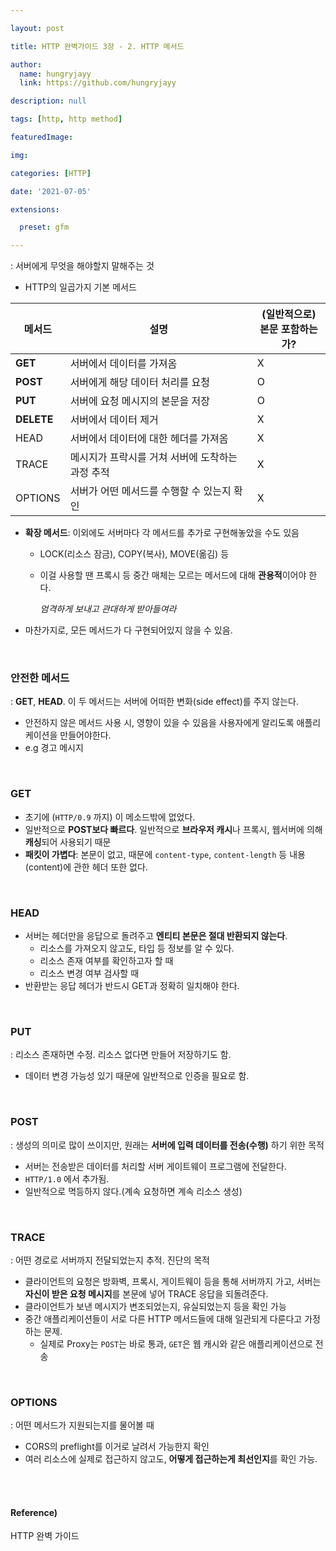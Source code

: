 ```yaml
---

layout: post

title: HTTP 완벽가이드 3장 - 2. HTTP 메서드

author: 
  name: hungryjayy
  link: https://github.com/hungryjayy

description: null

tags: [http, http method]

featuredImage: 

img: 

categories: [HTTP]

date: '2021-07-05'

extensions:

  preset: gfm

---
```


: 서버에게 무엇을 해야할지 말해주는 것

* HTTP의 일곱가지 기본 메서드

| 메서드     | 설명                                             | (일반적으로)<br />본문 포함하는가? |
| ---------- | ------------------------------------------------ | ---------------------------------- |
| **GET**    | 서버에서 데이터를 가져옴                         | X                                  |
| **POST**   | 서버에게 해당 데이터 처리를 요청                 | O                                  |
| **PUT**    | 서버에 요청 메시지의 본문을 저장                 | O                                  |
| **DELETE** | 서버에서 데이터 제거                             | X                                  |
| HEAD       | 서버에서 데이터에 대한 헤더를 가져옴             | X                                  |
| TRACE      | 메시지가 프락시를 거쳐 서버에 도착하는 과정 추적 | X                                  |
| OPTIONS    | 서버가 어떤 메서드를 수행할 수 있는지 확인       | X                                  |

* **확장 메서드**: 이외에도 서버마다 각 메서드를 추가로 구현해놓았을 수도 있음

  * LOCK(리소스 잠금), COPY(복사), MOVE(옮김) 등

  * 이걸 사용할 땐 프록시 등 중간 매체는 모르는 메서드에 대해 **관용적**이어야 한다.

    *엄격하게 보내고 관대하게 받아들여라*

* 마찬가지로, 모든 메서드가 다 구현되어있지 않을 수 있음.

<br>

### **안전한 메서드** 

: **GET**, **HEAD**. 이 두 메서드는 서버에 어떠한 변화(side effect)를 주지 않는다.

* 안전하지 않은 메서드 사용 시, 영향이 있을 수 있음을 사용자에게 알리도록 애플리케이션을 만들어야한다.
* e.g 경고 메시지

<br>

### GET

* 초기에 (`HTTP/0.9` 까지) 이 메소드밖에 없었다.
* 일반적으로 **POST보다 빠르다**. 일반적으로 **브라우저 캐시**나 프록시, 웹서버에 의해 **캐싱**되어 사용되기 때문
* **패킷이 가볍다**: 본문이 없고, 때문에 `content-type`, `content-length` 등 내용(content)에 관한 헤더 또한 없다.

<br>

### HEAD

* 서버는 헤더만을 응답으로 돌려주고 **엔티티 본문은 절대 반환되지 않는다**. 
  * 리소스를 가져오지 않고도, 타입 등 정보를 알 수 있다.
  * 리소스 존재 여부를 확인하고자 할 때
  * 리소스 변경 여부 검사할 때
* 반환받는 응답 헤더가 반드시 GET과 정확히 일치해야 한다.

<br>

### PUT

: 리소스 존재하면 수정. 리소스 없다면 만들어 저장하기도 함.

* 데이터 변경 가능성 있기 때문에 일반적으로 인증을 필요로 함.

<br>

### POST

: 생성의 의미로 많이 쓰이지만, 원래는 **서버에 입력 데이터를 전송(수행)** 하기 위한 목적

* 서버는 전송받은 데이터를 처리할 서버 게이트웨이 프로그램에 전달한다.
* `HTTP/1.0` 에서 추가됨.
* 일반적으로 멱등하지 않다.(계속 요청하면 계속 리소스 생성)

<br>

### TRACE

: 어떤 경로로 서버까지 전달되었는지 추적. 진단의 목적

* 클라이언트의 요청은 방화벽, 프록시, 게이트웨이 등을 통해 서버까지 가고, 서버는 **자신이 받은 요청 메시지**를 본문에 넣어 TRACE 응답을 되돌려준다.
* 클라이언트가 보낸 메시지가 변조되었는지, 유실되었는지 등을 확인 가능
* 중간 애플리케이션들이 서로 다른 HTTP 메서드들에 대해 일관되게 다룬다고 가정하는 문제.
  * 실제로 Proxy는 `POST`는 바로 통과, `GET`은 웹 캐시와 같은 애플리케이션으로 전송

<br>

### OPTIONS

: 어떤 메서드가 지원되는지를 물어볼 때

* CORS의 preflight를 이거로 날려서 가능한지 확인
* 여러 리소스에 실제로 접근하지 않고도, **어떻게 접근하는게 최선인지**를 확인 가능.

<br><br>

#### Reference)

HTTP 완벽 가이드